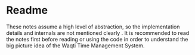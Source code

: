 # Readme

These notes assume a high level of abstraction, so the implementation details and internals are not mentioned clearly
. It is recommended to read the notes first before reading or using the code in order to understand the big picture 
idea of the Waqti Time Management System.